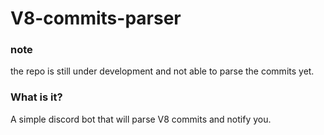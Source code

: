 # V8-commits-parser

### note 
the repo is still under development and not able to parse the commits yet.

### What is it?
A simple discord bot that will parse V8 commits and notify you.
